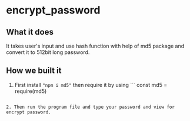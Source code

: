 # encrypt_password

## What it does
It takes user's input and use hash function with help of md5 package and convert it to 512bit long password.

## How we built it
1. First install ```
 "npm i md5"
``` then require it by using ```
const md5 = require(md5)
```

2. Then run the program file and type your password and view for encrypt password.

